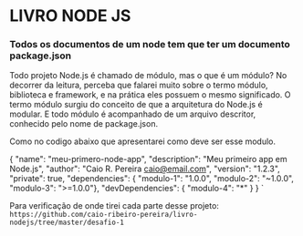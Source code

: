 # LIVRO NODE JS
### Todos os documentos de um node tem que ter um documento package.json
Todo projeto Node.js é chamado de módulo, mas o que é um módulo? No decorrer
da leitura, perceba que falarei muito sobre o termo módulo, biblioteca e framework,
e na prática eles possuem o mesmo significado. O termo módulo surgiu do conceito
de que a arquitetura do Node.js é modular. E todo módulo é acompanhado de um
arquivo descritor, conhecido pelo nome de package.json.

Como no codigo abaixo que apresentarei como deve ser esse modulo.
 
{
    "name": "meu-primero-node-app",
    "description": "Meu primeiro app em Node.js",
    "author": "Caio R. Pereira <caio@email.com>",
    "version": "1.2.3",
    "private": true,
    "dependencies": {
        "modulo-1": "1.0.0",
        "modulo-2": "~1.0.0",
        "modulo-3": ">=1.0.0"},
    "devDependencies": {
        "modulo-4": "*"
    }
}
`

Para verificação de onde tirei cada parte desse projeto: 
`https://github.com/caio-ribeiro-pereira/livro-nodejs/tree/master/desafio-1`